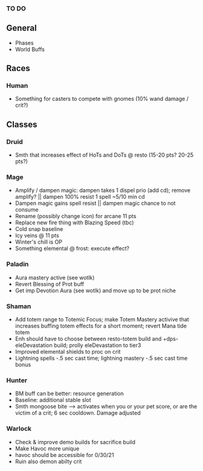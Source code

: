 ### TO DO

## General
- Phases
- World Buffs

## Races
### Human
- Something for casters to compete with gnomes (10% wand damage / crit?)

## Classes
### Druid
- Smth that increases effect of HoTs and DoTs @ resto (15-20 pts? 20-25 pts?)

### Mage
- Amplify / dampen magic: dampen takes 1 dispel prio (add cd); remove amplify? || dampen 100% resist 1 spell ~5/10 min cd
- Dampen magic gains spell resist || dampen magic chance to not consume
- Rename (possibly change icon) for arcane 11 pts
- Replace new fire thing with Blazing Speed (tbc)
- Cold snap baseline
- Icy veins @ 11 pts
- Winter's chill is OP
- Something elemental @ frost: execute effect?

### Paladin
- Aura mastery active (see wotlk)
- Revert Blessing of Prot buff
- Get imp Devotion Aura (see wotlk) and move up to be prot niche

### Shaman
- Add totem range to Totemic Focus; make Totem Mastery activive that increases buffing totem effects for a short moment; revert Mana tide totem
- Enh should have to choose between resto-totem build and +dps-eleDevastation build; prolly eleDevastation to tier3
- Improved elemental shields to proc on crit
- Lightning spells -.5 sec cast time; lightning mastery -.5 sec cast time bonus

### Hunter
- BM buff can be better: resource generation
- Baseline: additional stable slot
- Smth mongoose bite --> activates when you or your pet score, or are the victim of a crit; 6 sec cooldown. Damage adjusted

### Warlock
- Check & improve demo builds for sacrifice build
- Make Havoc more unique
- havoc should be accessible for 0/30/21
- Ruin also demon abilty crit
